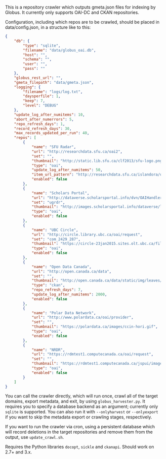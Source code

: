 This is a repository crawler which outputs gmeta.json files for indexing by Globus. It currently only supports OAI-DC and CKAN repositories.

Configuration, including which repos are to be crawled, should be placed in data/config.json, in a structure like to this:

```json
{
    "db": {
        "type": "sqlite",
        "filename": "data/globus_oai.db",
        "host": "",
        "schema": "",
        "user": "",
        "pass": ""
    },
    "globus_rest_url": "",
    "gmeta_filepath": "data/gmeta.json",
    "logging": {
        "filename": "logs/log.txt",
        "daysperfile": 1,
        "keep": 7,
        "level": "DEBUG"
    },
    "update_log_after_numitems": 10,
    "abort_after_numerrors": 5,
    "repo_refresh_days": 1,
    "record_refresh_days": 30,
    "max_records_updated_per_run": 40,
    "repos": [
        {
            "name": "SFU Radar",
            "url": "http://researchdata.sfu.ca/oai2",
            "set": "",
            "thumbnail": "http://static.lib.sfu.ca/clf2013/sfu-logo.png",
            "type": "oai",
            "update_log_after_numitems": 50,
            "item_url_pattern": "http://researchdata.sfu.ca/islandora/object/%id%",
            "enabled": false
        },
        {
            "name": "Scholars Portal",
            "url": "http://dataverse.scholarsportal.info/dvn/OAIHandler",
            "set": "ugrdr",
            "thumbnail": "http://images.scholarsportal.info/dataverse/logo.png",
            "type": "oai",
            "enabled": false
        },
        {
            "name": "UBC Circle",
            "url": "http://circle.library.ubc.ca/oai/request",
            "set": "com_2429_287",
            "thumbnail": "https://circle-23jan2015.sites.olt.ubc.ca/files/2015/01/circle-logo-inverted.png",
            "type": "oai",
            "enabled": false
        },
        {
            "name": "Open Data Canada",
            "url": "http://open.canada.ca/data",
            "set": "",
            "thumbnail": "http://open.canada.ca/data/static/img/leaves/fivestar.png",
            "type": "ckan",
            "repo_refresh_days": 7,
            "update_log_after_numitems": 2000,
            "enabled": false
        },
        {
            "name": "Polar Data Network",
            "url": "http://www.polardata.ca/oai/provider",
            "set": "",
            "thumbnail": "https://polardata.ca/images/ccin-hori.gif",
            "type": "oai",
            "enabled": false
        },
        {
            "name": "NRDR",
            "url": "https://rdmtest1.computecanada.ca/oai/request",
            "set": "",
            "thumbnail": "https://rdmtest1.computecanada.ca/jspui/image/logo.png",
            "type": "oai",
            "enabled": false
        }
    ]
}
```

You can call the crawler directly, which will run once, crawl all of the target domains, export metadata, and exit, by using `globus_harvester.py`. It requires you to specify a database backend as an argument; currently only `sqlite` is supported. You can also run it with `--onlyharvest` or `--onlyexport` if you want to skip the metadata export or crawling stages, respectively.

If you want to run the crawler via cron, using a persistent database which will record deletions in the target repositories and remove them from the output, use `update_crawl.sh`.

Requires the Python libraries `docopt`, `sickle` and `ckanapi`. Should work on 2.7+ and 3.x.
